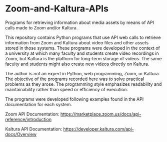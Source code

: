 # Zoom-and-Kaltura-APIs
Programs for retrieving information about media assets by means of API calls made to Zoom and/or Kaltura.

This repository contains Python programs that use API web calls to retrieve information from Zoom and Kaltura about video files and other assets stored in those systems. These programs were developed in the context of a university at which many faculty and students create video recordings in Zoom, but Kaltura is the platform for long-term storage of videos. The same faculty and students might also create new videos directly on Kaltura. 

The author is not an expert in Python, web programming, Zoom, or Kaltura. The objective of the programs recorded here was to solve practical problems as they arose. The programming style emphasizes readability and maintainability  rather than speed or efficiency of execution.

The programs were developed following examples found in the API documentation for each system. 

Zoom API Documentation: https://marketplace.zoom.us/docs/api-reference/introduction

Kaltura API Documentation: https://developer.kaltura.com/api-docs/Overview
